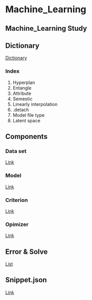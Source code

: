 # Machine_Learning
## Machine_Learning Study

## Dictionary

[Dictionary](https://github.com/doublejy715/Machine_Learning/issues/1)
### Index
1. Hyperplan
2. Entangle
3. Attribute
4. Semestic
5. Linearly interpolation
6. .detach
7. Model file type
8. Latent space

## Components
### Data set
[Link](https://github.com/doublejy715/Machine_Learning/issues/4)

### Model
[Link](https://github.com/doublejy715/Machine_Learning/issues/5)

### Criterion
[Link](https://github.com/doublejy715/Machine_Learning/issues/6)

### Opimizer
[Link](https://github.com/doublejy715/Machine_Learning/issues/7)

## Error & Solve
[List](https://github.com/doublejy715/Machine_Learning/issues/2)

## Snippet.json
[Link](https://github.com/doublejy715/Machine_Learning/blob/main/snippet.json)
